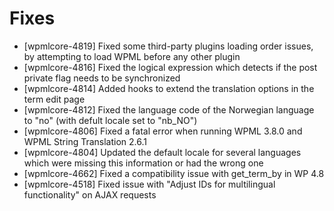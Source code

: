 # Fixes
* [wpmlcore-4819] Fixed some third-party plugins loading order issues, by attempting to load WPML before any other plugin
* [wpmlcore-4816] Fixed the logical expression which detects if the post private flag needs to be synchronized
* [wpmlcore-4814] Added hooks to extend the translation options in the term edit page
* [wpmlcore-4812] Fixed the language code of the Norwegian language to "no" (with defult locale set to "nb_NO")
* [wpmlcore-4806] Fixed a fatal error when running WPML 3.8.0 and WPML String Translation 2.6.1
* [wpmlcore-4804] Updated the default locale for several languages which were missing this information or had the wrong one
* [wpmlcore-4662] Fixed a compatibility issue with get_term_by in WP 4.8
* [wpmlcore-4518] Fixed issue with "Adjust IDs for multilingual functionality" on AJAX requests